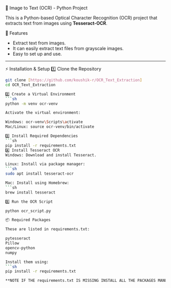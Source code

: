 📄 Image to Text (OCR) - Python Project

This is a Python-based Optical Character Recognition (OCR) project that extracts text from images using **Tesseract-OCR**.

📌 Features
- Extract text from images.
- It can easily extract text files from grayscale images.
- Easy to set up and use.

---

⚡ Installation & Setup
1️⃣ Clone the Repository
```sh
git clone [https://github.com/koushik-r/OCR_Text_Extraction]
cd OCR_Text_Extraction

2️⃣ Create a Virtual Environment
```sh
python -m venv ocr-venv

Activate the virtual environment:

Windows: ocr-venv\Scripts\activate
Mac/Linux: source ocr-venv/bin/activate

3️⃣ Install Required Dependencies
```sh
pip install -r requirements.txt
4️⃣ Install Tesseract OCR
Windows: Download and install Tesseract.

Linux: Install via package manager:
```sh
sudo apt install tesseract-ocr

Mac: Install using Homebrew:
```sh
brew install tesseract

5️⃣ Run the OCR Script

python ocr_script.py

📦 Required Packages

These are listed in requirements.txt:

pytesseract
Pillow
opencv-python
numpy

Install them using:
```sh
pip install -r requirements.txt

**NOTE IF THE requirements.txt IS MISSING INSTALL ALL THE PACKAGES MANUALLY**
